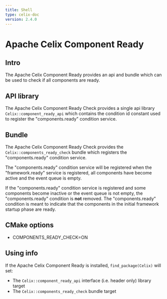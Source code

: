 ```yaml
---
title: Shell
type: celix-doc
version: 2.4.0
---
```


<!--
Licensed to the Apache Software Foundation (ASF) under one or more
contributor license agreements.  See the NOTICE file distributed with
this work for additional information regarding copyright ownership.
The ASF licenses this file to You under the Apache License, Version 2.0
(the "License"); you may not use this file except in compliance with
the License.  You may obtain a copy of the License at
   
    http://www.apache.org/licenses/LICENSE-2.0

Unless required by applicable law or agreed to in writing, software
distributed under the License is distributed on an "AS IS" BASIS,
WITHOUT WARRANTIES OR CONDITIONS OF ANY KIND, either express or implied.
See the License for the specific language governing permissions and
limitations under the License.
-->

# Apache Celix Component Ready

## Intro
The Apache Celix Component Ready provides an api and bundle which can be used to check if all components are ready.

## API library
The Apache Celix Component Ready Check provides a single api library `Celix::component_ready_api` which contains 
the condition id constant used to register the "components.ready" condition service.

## Bundle
The Apache Celix Component Ready Check provides the `Celix::components_ready_check` bundle which registers the
"components.ready" condition service.

The "components.ready" condition service will be registered when the "framework.ready" service is registered, 
all components have become active and the event queue is empty. 

If the "components.ready" condition service is registered and some components become inactive or the event queue is 
not empty, the "components.ready" condition is **not** removed. The "components.ready" condition is meant to indicate
that the components in the initial framework startup phase are ready.

## CMake options

- COMPONENTS_READY_CHECK=ON

## Using info

If the Apache Celix Component Ready is installed, `find_package(Celix)` will set:
- The `Celix::component_ready_api` interface (i.e. header only) library target
- The `Celix::components_ready_check` bundle target
